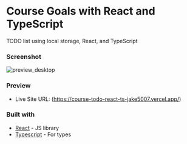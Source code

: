 # Course Goals with React and TypeScript
TODO list using local storage, React, and TypeScript

### Screenshot

![preview_desktop](https://github.com/jake5007/course_todo_React_TS/assets/44399233/9b0d832d-180a-4dae-b62b-4e001670e97b)

### Preview

- Live Site URL: (https://course-todo-react-ts-jake5007.vercel.app/)

### Built with

- [React](https://reactjs.org/) - JS library
- [Typescript](https://www.typescriptlang.org/) - For types
